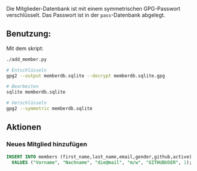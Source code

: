 Die Mitglieder-Datenbank ist mit einem symmetrischen GPG-Passwort verschlüsselt. Das Passwort ist in der ```pass```-Datenbank abgelegt.

## Benutzung:

Mit dem skript:
```bash
./add_member.py
```

```bash
# Entschlüsseln
gpg2 --output memberdb.sqlite --decrypt memberdb.sqlite.gpg

# Bearbeiten
sqlite memberdb.sqlite

# Verschlüsseln
gpg2 --symmetric memberdb.sqlite
```

## Aktionen

### Neues Mitglied hinzufügen
```sql
INSERT INTO members (first_name,last_name,email,gender,github,active)
  VALUES ("Vorname", "Nachname", "die@mail", "m/w", "GITHUBUSER", 1);
```
